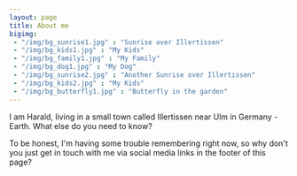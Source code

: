 ```yaml
---
layout: page
title: About me
bigimg:
 - "/img/bg_sunrise1.jpg" : "Sunrise over Illertissen"
 - "/img/bg_kids1.jpg" : "My Kids"
 - "/img/bg_family1.jpg" : "My Family"
 - "/img/bg_dog1.jpg" : "My Dog"
 - "/img/bg_sunrise2.jpg" : "Another Sunrise over Illertissen"
 - "/img/bg_kids2.jpg" : "My Kids"
 - "/img/bg_butterfly1.jpg" : "Butterfly in the garden"
---
```


I am Harald, living in a small town called Illertissen near Ulm in Germany - Earth.
What else do you need to know?

To be honest, I'm having some trouble remembering right now, so why don't you just get in touch with me via social media links in the footer of this page?

